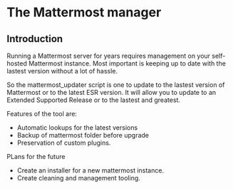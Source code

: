 # The Mattermost manager

## Introduction
Running a Mattermost server for years requires management on your self-hosted Mattermost instance.
Most important is keeping up to date with the lastest version without a lot of hassle.

So the mattermost_updater script is one to update to the lastest version of Mattermost or to the latest ESR version.
It will allow you to update to an Extended Supported Release or to the lastest and greatest. 

Features of the tool are:
* Automatic lookups for the latest versions
* Backup of mattermost folder before upgrade
* Preservation of custom plugins.


PLans for the future
* Create an installer for a new mattermost instance.
* Create cleaning and management tooling.





